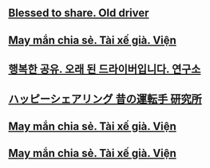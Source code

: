 
## [Blessed to share. Old driver](http://bt7373.com)

## [May mắn chia sẻ. Tài xế già. Viện](http://bt7373.com)

## [행복한 공유. 오래 된 드라이버입니다. 연구소](http://bt7373.com)

## [ハッピーシェアリング 昔の運転手 研究所](http://bt7373.com)

## [May mắn chia sẻ. Tài xế già. Viện](http://bt7373.com)

## [May mắn chia sẻ. Tài xế già. Viện](http://bt7373.com)



